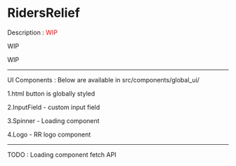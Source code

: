 <h1>RidersRelief</h1>

Description : <span style="color:red">WIP</span>

WIP

WIP

***

UI Components :
Below are available in src/components/global_ui/

1.html button is globally styled

2.InputField - custom input field

3.Spinner - Loading component

4.Logo - RR logo component


***
TODO :
Loading component
fetch API
